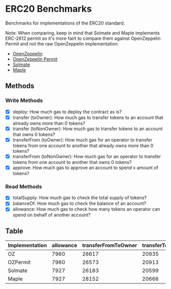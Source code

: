 # ERC20 Benchmarks

Benchmarks for implementations of the ERC20 standard.

Note: When comparing, keep in mind that Solmate and Maple implements ERC-2612 permit so it's more fairt to compare them against OpenZeppelin Permit and not the raw OpenZeppelin implementation.

- [OpenZeppelin](https://github.com/OpenZeppelin/openzeppelin-contracts)
- [OpenZeppelin Permit](https://github.com/OpenZeppelin/openzeppelin-contracts)
- [Solmate](https://github.com/rari-capital/solmate)
- [Maple](https://github.com/maple-labs/erc20)

## Methods

### Write Methods
- [x] deploy: How much gas to deploy the contract as is?
- [x] transfer (toOwner): How much gas to transfer tokens to an account that already owns more than 0 tokens?
- [x] transfer (toNonOwner): How much gas to transfer tokens to an account that owns 0 tokens?
- [x] transferFrom (toOwner): How much gas for an operator to transfer tokens from one account to another that already owns more than 0 tokens?
- [x] transferFrom (toNonOwner): How much gas for an operator to transfer tokens from one account to another that owns 0 tokens?
- [x] approve: How much gas to approve an account to spend x amount of tokens?

### Read Methods
- [x] totalSupply: How much gas to check the total supply of tokens?
- [x] balanceOf: How much gas to check the balance of an account?
- [x] allowance: How much gas to check how many tokens an operator can spend on behalf of another account?

## Table

| Implementation | allowance | transferFromToOwner | transferToOwner | transferToNonOwner | approve | deploy | balanceOf | transferFromToNonOwner | totalSupply |
| - | - | - | - | - | - | - | - | - | - |
| OZ | 7960 | 26617 | 20935 | 38013 | 32764 | 463270 | 7690 | 43739 | 7542 |
| OZPermit | 7960 | 26573 | 20913 | 37991 | 32787 | 870240 | 7691 | 43695 | 7565 |
| Solmate | 7927 | 26183 | 20599 | 37677 | 32548 | 654881 | 7692 | 43305 | 7556 |
| Maple | 7927 | 28152 | 20666 | 37744 | 32599 | 670317 | 7692 | 45274 | 7579 |
